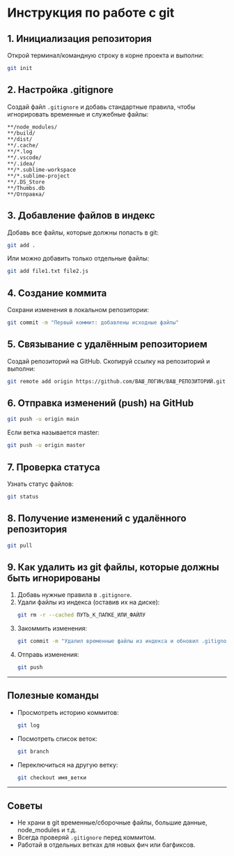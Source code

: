 # Инструкция по работе с git

## 1. Инициализация репозитория

Открой терминал/командную строку в корне проекта и выполни:

```bash
git init
```

## 2. Настройка .gitignore

Создай файл `.gitignore` и добавь стандартные правила, чтобы игнорировать временные и служебные файлы:

```
**/node_modules/
**/build/
**/dist/
**/.cache/
**/*.log
**/.vscode/
**/.idea/
**/*.sublime-workspace
**/*.sublime-project
**/.DS_Store
**/Thumbs.db
**/Отправка/
```

## 3. Добавление файлов в индекс

Добавь все файлы, которые должны попасть в git:

```bash
git add .
```

Или можно добавить только отдельные файлы:

```bash
git add file1.txt file2.js
```

## 4. Создание коммита

Сохрани изменения в локальном репозитории:

```bash
git commit -m "Первый коммит: добавлены исходные файлы"
```

## 5. Связывание с удалённым репозиторием

Создай репозиторий на GitHub.
Скопируй ссылку на репозиторий и выполни:

```bash
git remote add origin https://github.com/ВАШ_ЛОГИН/ВАШ_РЕПОЗИТОРИЙ.git
```

## 6. Отправка изменений (push) на GitHub

```bash
git push -u origin main
```

Если ветка называется master:

```bash
git push -u origin master
```

## 7. Проверка статуса

Узнать статус файлов:

```bash
git status
```

## 8. Получение изменений с удалённого репозитория

```bash
git pull
```

## 9. Как удалить из git файлы, которые должны быть игнорированы

1. Добавь нужные правила в `.gitignore`.
2. Удали файлы из индекса (оставив их на диске):
      ```bash
      git rm -r --cached ПУТЬ_К_ПАПКЕ_ИЛИ_ФАЙЛУ
      ```
3. Закоммить изменения:
      ```bash
      git commit -m "Удалил временные файлы из индекса и обновил .gitignore"
      ```
4. Отправь изменения:
      ```bash
      git push
      ```

---

## Полезные команды

- Просмотреть историю коммитов:
     ```bash
     git log
     ```
- Посмотреть список веток:
     ```bash
     git branch
     ```
- Переключиться на другую ветку:
     ```bash
     git checkout имя_ветки
     ```

---

## Советы

- Не храни в git временные/сборочные файлы, большие данные, node_modules и т.д.
- Всегда проверяй `.gitignore` перед коммитом.
- Работай в отдельных ветках для новых фич или багфиксов.
